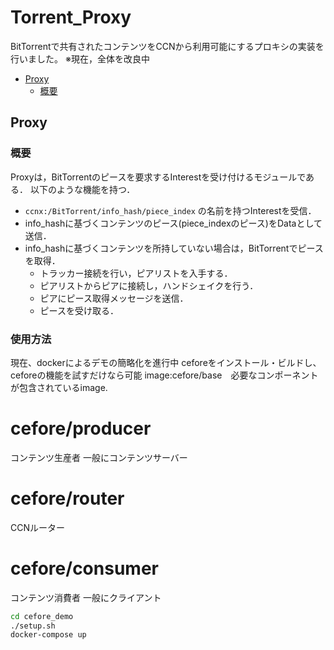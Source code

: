 # Torrent_Proxy
BitTorrentで共有されたコンテンツをCCNから利用可能にするプロキシの実装を行いました。
※現在，全体を改良中

- [Proxy](#Proxy)
    - [概要](#概要)

<a id="Proxy"></a>
## Proxy

### 概要
Proxyは，BitTorrentのピースを要求するInterestを受け付けるモジュールである．
以下のような機能を持つ．

* `ccnx:/BitTorrent/info_hash/piece_index` の名前を持つInterestを受信．
* info_hashに基づくコンテンツのピース(piece_indexのピース)をDataとして送信．
* info_hashに基づくコンテンツを所持していない場合は，BitTorrentでピースを取得．
  * トラッカー接続を行い，ピアリストを入手する．
  * ピアリストからピアに接続し，ハンドシェイクを行う．
  * ピアにピース取得メッセージを送信．
  * ピースを受け取る．

### 使用方法
現在、dockerによるデモの簡略化を進行中
ceforeをインストール・ビルドし、ceforeの機能を試すだけなら可能
image:cefore/base　必要なコンポーネントが包含されているimage.

# cefore/producer
コンテンツ生産者
一般にコンテンツサーバー
# cefore/router
CCNルーター
# cefore/consumer
コンテンツ消費者
一般にクライアント
```bash
cd cefore_demo
./setup.sh
docker-compose up
```

